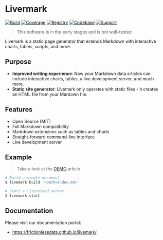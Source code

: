 # Livermark

[![Build](https://img.shields.io/github/workflow/status/frictionlessdata/livemark/general/main)](https://github.com/frictionlessdata/livemark/actions)
[![Coverage](https://img.shields.io/codecov/c/github/frictionlessdata/livemark/main)](https://codecov.io/gh/frictionlessdata/livemark)
[![Registry](https://img.shields.io/pypi/v/livemark.svg)](https://pypi.python.org/pypi/livemark)
[![Codebase](https://img.shields.io/badge/codebase-github-brightgreen)](https://github.com/frictionlessdata/livemark)
[![Support](https://img.shields.io/badge/support-discord-brightgreen)](https://discord.com/channels/695635777199145130/695635777199145133)

> This software is in the early stages and is not well-tested

Livemark is a static page generator that extends Markdown with interactive charts, tables, scripts, and more.

## Purpose

- **Improved writing experience**: Now your Markdown data articles can include interactive charts, tables, a live development server, and much more.
- **Static site generator**: Livemark only operates with static files - it creates an HTML file from your Mardown file.

## Features

- Open Source (MIT)
- Full Markdown compatibility
- Markdown extensions such as tables and charts
- Straight-forward command-line interface
- Live development server

## Example

> Take a look at the [DEMO](https://frictionlessdata.github.io/livemark/) article

```bash
# Build a single document
$ livemark build '<path=index.md>'

# Start a livereload server
$ livemark start
```

## Documentation

Please visit our documentation portal:
- https://frictionlessdata.github.io/livemark/
